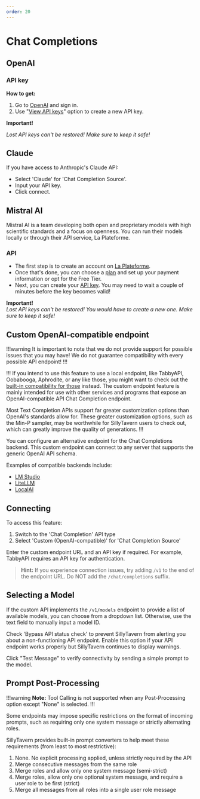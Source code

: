 ```yaml
---
order: 20
---
```

# Chat Completions

## OpenAI

### API key

**How to get:**

1. Go to [OpenAI](https://platform.openai.com/) and sign in.
2. Use "[View API keys](https://platform.openai.com/account/api-keys)" option to create a new API key.

**Important!**

*Lost API keys can't be restored! Make sure to keep it safe!*

## Claude

If you have access to Anthropic's Claude API:

- Select 'Claude' for 'Chat Completion Source'.
- Input your API key.
- Click connect.

## Mistral AI

Mistral AI is a team developing both open and proprietary models with high scientific standards and a focus on openness. You can run their models locally or through their API service, La Plateforme.

### API

- The first step is to create an account on [La Plateforme](https://console.mistral.ai/).
- Once that's done, you can choose a [plan](https://console.mistral.ai/billing/plans) and set up your payment information or opt for the Free Tier.
- Next, you can create your [API key](https://console.mistral.ai/api-keys/). You may need to wait a couple of minutes before the key becomes valid!

**Important!**  
*Lost API keys can't be restored! You would have to create a new one. Make sure to keep it safe!*

## Custom OpenAI-compatible endpoint

!!!warning
It is important to note that we do not provide support for possible issues that you may have!
We do not guarantee compatibility with every possible API endpoint!
!!!

!!!
If you intend to use this feature to use a local endpoint, like TabbyAPI, Oobabooga, Aphrodite, or any like those, you might want to check out the [built-in compatibility for those](/Usage/API_Connections/index.md) instead. The custom endpoint feature is mainly intended for use with other services and programs that expose an OpenAI-compatible API Chat Completion endpoint.

Most Text Completion APIs support far greater customization options than OpenAI's standards allow for. These greater customization options, such as the Min-P sampler, may be worthwhile for SillyTavern users to check out, which can greatly improve the quality of generations.
!!!

You can configure an alternative endpoint for the Chat Completions backend. This custom endpoint can connect to any server that supports the generic OpenAI API schema.

Examples of compatible backends include:

* [LM Studio](https://lmstudio.ai/)
* [LiteLLM](https://www.litellm.ai/)
* [LocalAI](https://localai.io/)

## Connecting

To access this feature:

1. Switch to the 'Chat Completion' API type
2. Select 'Custom (OpenAI-compatible)' for 'Chat Completion Source'

Enter the custom endpoint URL and an API key if required. For example, TabbyAPI requires an API key for authentication.

> **Hint:** If you experience connection issues, try adding `/v1` to the end of the endpoint URL. Do NOT add the `/chat/completions` suffix.

## Selecting a Model

If the custom API implements the `/v1/models` endpoint to provide a list of available models, you can choose from a dropdown list. Otherwise, use the text field to manually input a model ID.

Check 'Bypass API status check' to prevent SillyTavern from alerting you about a non-functioning API endpoint. Enable this option if your API endpoint works properly but SillyTavern continues to display warnings.

Click "Test Message" to verify connectivity by sending a simple prompt to the model.

## Prompt Post-Processing

!!!warning
**Note:** Tool Calling is not supported when any Post-Processing option except "None" is selected.
!!!

Some endpoints may impose specific restrictions on the format of incoming prompts, such as requiring only one system message or strictly alternating roles.

SillyTavern provides built-in prompt converters to help meet these requirements (from least to most restrictive):

1. None. No explicit processing applied, unless strictly required by the API
2. Merge consecutive messages from the same role
3. Merge roles and allow only one system message (semi-strict)
4. Merge roles, allow only one optional system message, and require a user role to be first (strict)
5. Merge all messages from all roles into a single user role message
